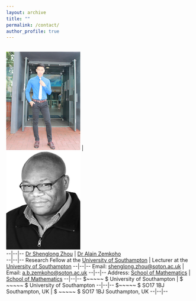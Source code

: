 ```yaml
---
layout: archive
title: ""   
permalink: /contact/
author_profile: true
---
```


 <br/><img src='/images/slzhou.jpg'> | <br/><img src='/images/zem.png'>  
--|--|--
[Dr Shenglong Zhou](https://shenglongzhou.github.io)  | [Dr Alain Zemkoho](http://www.southampton.ac.uk/~abz1e14/)  
--|--|--
Research Fellow at the [University of Southampton](https://www.southampton.ac.uk/) | Lecturer at the [University of Southampton](https://www.southampton.ac.uk/) 
--|--|--
 Email:  shenglong.zhou@soton.ac.uk | Email: a.b.zemkoho@soton.ac.uk 
 --|--|--
 Address:  [School of Mathematics](https://www.southampton.ac.uk/maths) | [School of Mathematics](https://www.southampton.ac.uk/maths) 
 --|--|--
 $~~~~~ $  University of Southampton   | $ ~~~~~ $ University of Southampton 
 --|--|--
  $~~~~~ $  SO17 1BJ Southampton, UK   | $ ~~~~~ $ SO17 1BJ Southampton, UK 
 --|--|--

